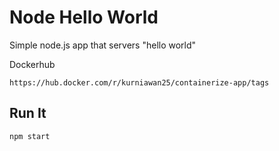 # Node Hello World

Simple node.js app that servers "hello world"

Dockerhub 

`https://hub.docker.com/r/kurniawan25/containerize-app/tags`

## Run It

`npm start`
